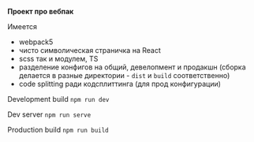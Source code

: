 **Проект про вебпак**

Имеется

- webpack5
- чисто символическая страничка на React
- scss так и модулем, TS
- разделение конфигов на общий, девелопмент и продакшн (сборка делается в разные директории - `dist`  и `build` соответственно)
- code splitting ради кодсплиттинга (для прод конфигурации)

Development build `npm run dev`

Dev server `npm run serve`

Production build `npm run build`
